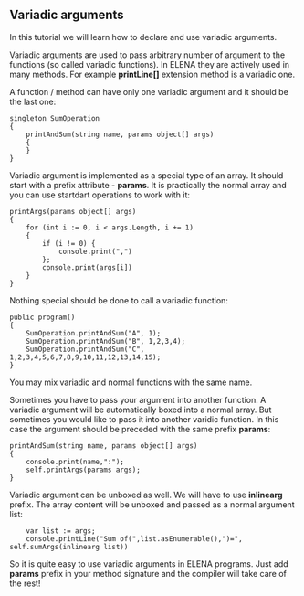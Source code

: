 ## Variadic arguments

In this tutorial we will learn how to declare and use variadic arguments.

Variadic arguments are used to pass arbitrary number of argument to the functions (so called variadic functions). In ELENA they are actively used in many methods. For example **printLine[]** extension method is a variadic one. 

A function / method can have only one variadic argument and it should be the last one:

    singleton SumOperation
    {
        printAndSum(string name, params object[] args)
        {
        }
    }

Variadic argument is implemented as a special type of an array. It should start with a prefix attribute - **params**. It is practically the normal array and you can use startdart operations to work with it:

    printArgs(params object[] args)
    {
        for (int i := 0, i < args.Length, i += 1)
        {
            if (i != 0) {
                console.print(",")
            };
            console.print(args[i])
        }
    }


Nothing special should be done to call a variadic function:

    public program()
    {
        SumOperation.printAndSum("A", 1);
        SumOperation.printAndSum("B", 1,2,3,4);
        SumOperation.printAndSum("C", 1,2,3,4,5,6,7,8,9,10,11,12,13,14,15);
    }

You may mix variadic and normal functions with the same name.

Sometimes you have to pass your argument into another function. A variadic argument will be automatically boxed into a normal array. But sometimes you would like to pass it into another varidic function. In this case the argument should be preceded with the same prefix **params**:

    printAndSum(string name, params object[] args)
    {
        console.print(name,":");
        self.printArgs(params args);
    }

Variadic argument can be unboxed as well. We will have to use **inlinearg** prefix. The array content will be unboxed and passed as a normal argument list:

        var list := args;
        console.printLine("Sum of(",list.asEnumerable(),")=", self.sumArgs(inlinearg list))        

So it is quite easy to use variadic arguments in ELENA programs. Just add **params** prefix in your method signature and the compiler will take care of the rest!

